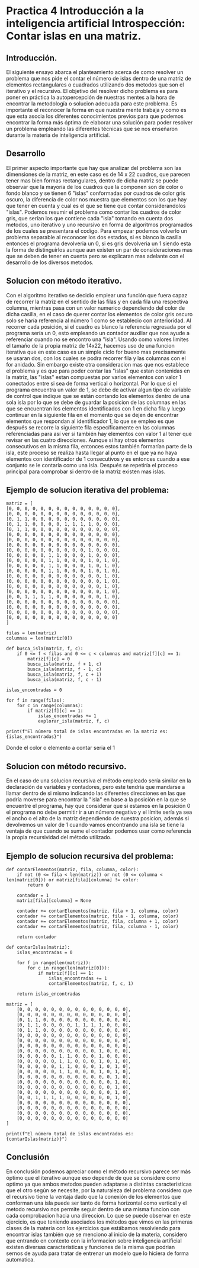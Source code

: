 # Practica 4 Introducción a la inteligencia artificial Introspección: Contar islas en una matriz.
## Introducción.
El siguiente ensayo abarca el planteamiento acerca de como resolver un problema que nos pide el contar el número de islas dentro de una matriz de elementos rectangulares o cuadrados utilizando dos metodos que son el iterativo y el recursivo. El objetivo del resolver dicho problema es para poner en práctica la autopercepción de nuestras mentes a la hora de encontrar la metodología o solucion adecuada para este problema. Es importante el reconocer la forma en que nuestra mente trabaja y como es que esta asocia los diferentes conocimientos previos para que podemos encontrar la forma más óptima de elaborar una solución para poder resolver un problema empleando las diferentes técnicas que se nos enseñaron durante la materia de inteligencia artificial.

## Desarrollo
El primer aspecto importante que hay que analizar del problema son las dimensiones de la matriz, en este caso es de 14 x 22 cuadros, que parecen tener mas bien formas rectangulares, dentro de dicha matriz se puede observar que la mayoría de los cuadros que la componen son de color o fondo blanco y se tienen 6 "islas" conformadas por cuadros de color gris oscuro, la diferencia de color nos muestra que elementos son los que hay que tener en cuenta y cual es el que se tiene que contar considerandolos "islas". Podemos resumir el problema como contar los cuadros de color gris, que serían los que contiene cada "isla" tomando en cuenta dos metodos, uno iterativo y uno recursivo en forma de algoritmos programados de los cuales se presentara el codigo. Para empezar podemos volverlo un problema separable al reconocer los dos estados, si es blanco la casilla entonces el programa devolveria un 0, si es gris devolveria un 1 siendo esta la forma de distinguirlos aunque aun existen un par de consideraciones mas que se deben de tener en cuenta pero se explicaran mas adelante con el desarrollo de los diversos metodos.

## Solucion con método iterativo.
Con el algoritmo iterativo se decidio emplear una función que fuera capaz de recorrer la matriz en el sentido de las filas y en cada fila una respectiva columna, mientras pasa con un valor numerico dependiendo del color de dicha casilla, en el caso de querer contar los elementos de color gris oscuro solo se haría referencia al número 1 como se establecio con anterioridad. Al recorrer cada posición, si el cuadro es blanco la referencia regresada por el programa sería un 0, esto empleando un contador auxiliar que nos ayude a referenciar cuando no se encontro una "isla". 
Usando como valores limites el tamaño de la propia matriz de 14x22, hacemos uso de una funcion iterativa que en este caso es un simple ciclo for bueno mas precisamente se usaran dos, con los cuales se podra recorrer fila y las columnas con el for anidado. Sin embargo existe otra consideracion mas que nos establece el problema y es que para poder contar las "islas" que estan contenidas en la matriz, las "islas" estan compuestas por varios elementos con valor 1 conectados entre si sea de forma vertical o horizontal. 
Por lo que si el programa encuentra un valor de 1, se debe de activar algun tipo de variable de control que indique que se están contando los elementos dentro de una sola isla por lo que se debe de guardar la posicion de las columnas en las que se encuentran los elementos identificados con 1 en dicha fila y luego continuar en la siguiente fila en el momento que se dejen de encontrar elementos que respondan al identificador 1, lo que se empleo es que después se recorre la siguiente fila específicamente en las columnas referenciadas para así ver si también hay elementos con valor 1 al tener que revisar en las cuatro direcciones. Aunque si hay otros elementos consecutivos en la misma fila, entonces estos también formarían parte de la isla, este proceso se realiza hasta llegar al punto en el que ya no haya elementos con identificador de 1 consecutivos y es entonces cuando a ese conjunto se le contaria como una isla. Después se repetiría el proceso principal para comprobar si dentro de la matriz existen mas islas.

## Ejemplo de solucion iterativa del problema:
```
matriz = [
[0, 0, 0, 0, 0, 0, 0, 0, 0, 0, 0, 0, 0, 0],
[0, 0, 0, 0, 0, 0, 0, 0, 0, 0, 0, 0, 0, 0],
[0, 1, 1, 0, 0, 0, 0, 0, 0, 0, 0, 0, 0, 0],
[0, 1, 1, 0, 0, 0, 0, 1, 1, 1, 1, 0, 0, 0],
[0, 1, 1, 0, 0, 0, 0, 0, 0, 0, 0, 0, 0, 0],
[0, 0, 0, 0, 0, 0, 0, 0, 0, 0, 0, 0, 0, 0],
[0, 0, 0, 0, 0, 0, 0, 0, 0, 0, 0, 0, 0, 0],
[0, 0, 0, 0, 0, 0, 0, 0, 0, 0, 0, 0, 0, 0],
[0, 0, 0, 0, 0, 0, 0, 0, 0, 0, 1, 0, 0, 0],
[0, 0, 0, 0, 0, 1, 1, 0, 0, 0, 1, 0, 0, 0],
[0, 0, 0, 0, 0, 1, 1, 0, 0, 0, 1, 0, 1, 0],
[0, 0, 0, 0, 0, 1, 1, 0, 0, 0, 1, 0, 1, 0],
[0, 0, 0, 0, 0, 1, 1, 0, 0, 0, 1, 0, 1, 0],
[0, 0, 0, 0, 0, 0, 0, 0, 0, 0, 0, 0, 1, 0],
[0, 0, 0, 0, 0, 0, 0, 0, 0, 0, 0, 0, 1, 0],
[0, 0, 0, 0, 0, 0, 0, 0, 0, 0, 0, 0, 1, 0],
[0, 0, 0, 0, 0, 0, 0, 0, 0, 0, 0, 0, 1, 0],
[0, 0, 1, 1, 1, 1, 0, 0, 0, 0, 0, 0, 1, 0],
[0, 0, 0, 0, 0, 0, 0, 0, 0, 0, 0, 0, 0, 0],
[0, 0, 0, 0, 0, 0, 0, 0, 0, 0, 0, 0, 0, 0],
[0, 0, 0, 0, 0, 0, 0, 0, 0, 0, 0, 0, 0, 0],
[0, 0, 0, 0, 0, 0, 0, 0, 0, 0, 0, 0, 0, 0]
]

filas = len(matriz)
columnas = len(matriz[0])

def busca_isla(matriz, f, c):
    if 0 <= f < filas and 0 <= c < columnas and matriz[f][c] == 1:
        matriz[f][c] = 0 
        busca_isla(matriz, f + 1, c)
        busca_isla(matriz, f - 1, c)
        busca_isla(matriz, f, c + 1)
        busca_isla(matriz, f, c - 1)

islas_encontradas = 0

for f in range(filas):
    for c in range(columnas):
        if matriz[f][c] == 1:
            islas_encontradas += 1
            explorar_isla(matriz, f, c)

print(f"El número total de islas encontradas en la matriz es: {islas_encontradas}")
```
Donde el color o elemento a contar seria el 1

## Solucion con método recursivo.
En el caso de una solucion recursiva el método empleado sería similar en la declaración de variables y contadores, pero este tendría que mandarse a llamar dentro de si mismo indicando las diferentes direcciones en las que podría moverse para encontrar la "isla" en base a la posición en la que se encuentre el programa, hay que considerar que si estamos en la posición 0 el programa no debe permitir ir a un número negativo y el límite sería ya sea el ancho o el alto de la matriz dependiendo de nuestra posicion, además si devolvemos un valor de 1 cuando vamos encontrando una isla se tiene la ventaja de que cuando se sume el contador podemos usar como referencia la propia recursividad del método utilizado.

## Ejemplo de solucion recursiva del problema:
```
def contarElementos(matriz, fila, columna, color):
    if not (0 <= fila < len(matriz)) or not (0 <= columna < len(matriz[0])) or matriz[fila][columna] != color:
        return 0

    contador = 1
    matriz[fila][columna] = None

    contador += contarElementos(matriz, fila + 1, columna, color)
    contador += contarElementos(matriz, fila - 1, columna, color)
    contador += contarElementos(matriz, fila, columna + 1, color)
    contador += contarElementos(matriz, fila, columna - 1, color)

    return contador

def contarIslas(matriz):
    islas_encontradas = 0

    for f in range(len(matriz)):
        for c in range(len(matriz[0])):
            if matriz[f][c] == 1:
                islas_encontradas += 1
                contarElementos(matriz, f, c, 1)

    return islas_encontradas

matriz = [
    [0, 0, 0, 0, 0, 0, 0, 0, 0, 0, 0, 0, 0, 0],
    [0, 0, 0, 0, 0, 0, 0, 0, 0, 0, 0, 0, 0, 0],
    [0, 1, 1, 0, 0, 0, 0, 0, 0, 0, 0, 0, 0, 0],
    [0, 1, 1, 0, 0, 0, 0, 1, 1, 1, 1, 0, 0, 0],
    [0, 1, 1, 0, 0, 0, 0, 0, 0, 0, 0, 0, 0, 0],
    [0, 0, 0, 0, 0, 0, 0, 0, 0, 0, 0, 0, 0, 0],
    [0, 0, 0, 0, 0, 0, 0, 0, 0, 0, 0, 0, 0, 0],
    [0, 0, 0, 0, 0, 0, 0, 0, 0, 0, 0, 0, 0, 0],
    [0, 0, 0, 0, 0, 0, 0, 0, 0, 0, 1, 0, 0, 0],
    [0, 0, 0, 0, 0, 1, 1, 0, 0, 0, 1, 0, 0, 0],
    [0, 0, 0, 0, 0, 1, 1, 0, 0, 0, 1, 0, 1, 0],
    [0, 0, 0, 0, 0, 1, 1, 0, 0, 0, 1, 0, 1, 0],
    [0, 0, 0, 0, 0, 1, 1, 0, 0, 0, 1, 0, 1, 0],
    [0, 0, 0, 0, 0, 0, 0, 0, 0, 0, 0, 0, 1, 0],
    [0, 0, 0, 0, 0, 0, 0, 0, 0, 0, 0, 0, 1, 0],
    [0, 0, 0, 0, 0, 0, 0, 0, 0, 0, 0, 0, 1, 0],
    [0, 0, 0, 0, 0, 0, 0, 0, 0, 0, 0, 0, 1, 0],
    [0, 0, 1, 1, 1, 1, 0, 0, 0, 0, 0, 0, 1, 0],
    [0, 0, 0, 0, 0, 0, 0, 0, 0, 0, 0, 0, 0, 0],
    [0, 0, 0, 0, 0, 0, 0, 0, 0, 0, 0, 0, 0, 0],
    [0, 0, 0, 0, 0, 0, 0, 0, 0, 0, 0, 0, 0, 0],
    [0, 0, 0, 0, 0, 0, 0, 0, 0, 0, 0, 0, 0, 0]
]

print(f"El número total de islas encontrados es: {contarIslas(matriz)}")
```

## Conclusión
En conclusión podemos apreciar como el método recursivo parece ser más óptimo que el iterativo aunque eso depende de que se considere como optimo ya que ambos metodos pueden adaptarse a distintas características que el otro según se necesite, por la naturaleza del problema considero que el recursivo tiene la ventaja dado que la conexión de los elementos que conforman una isla puede ser tanto de forma horizontal como vertical y el metodo recursivo nos permite seguir dentro de una misma funcion con cada comprobacion hacia una direccion. Lo que se puede observar en este ejercicio, es que teniendo asociados los métodos que vimos en las primeras clases de la materia con los ejercicios que estábamos resolviendo para encontrar islas también que se menciono al inicio de la materia, considero que entrando en contexto con la informacion sobre inteligencia artificial existen diversas caracteristicas y funciones de la misma que podrian sernos de ayuda para tratar de entrenar un modelo que lo hiciera de forma automatica.
